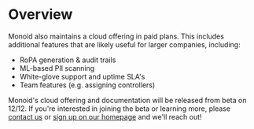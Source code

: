 # Overview

Monoid also maintains a cloud offering in paid plans. This includes additional features that are likely useful for larger companies, including: 

* RoPA generation & audit trails
* ML-based PII scanning 
* White-glove support and uptime SLA's 
* Team features (e.g. assigning controllers)

Monoid's cloud offering and documentation will be released from beta on 12/12. If you're interested in joining the beta or learning more, please [contact us](mailto:jagath@monoid.co) or [sign up on our homepage](https://monoid.co) and we'll reach out!

